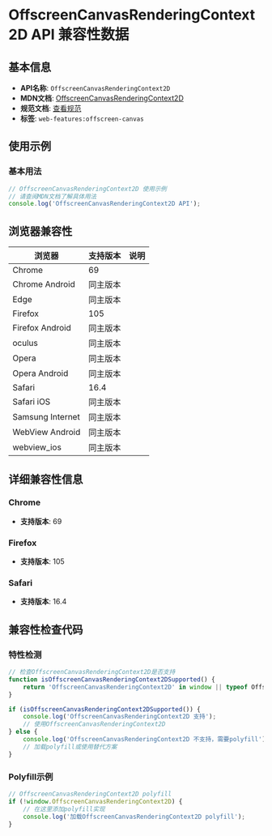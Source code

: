 # OffscreenCanvasRenderingContext2D API 兼容性数据

## 基本信息

- **API名称**: `OffscreenCanvasRenderingContext2D`
- **MDN文档**: [OffscreenCanvasRenderingContext2D](https://developer.mozilla.org/docs/Web/API/OffscreenCanvasRenderingContext2D)
- **规范文档**: [查看规范](https://html.spec.whatwg.org/multipage/canvas.html#the-offscreen-2d-rendering-context)
- **标签**: `web-features:offscreen-canvas`

## 使用示例

### 基本用法

```javascript
// OffscreenCanvasRenderingContext2D 使用示例
// 请查阅MDN文档了解具体用法
console.log('OffscreenCanvasRenderingContext2D API');
```

## 浏览器兼容性

| 浏览器 | 支持版本 | 说明 |
|--------|----------|------|
| Chrome | 69 |  |
| Chrome Android | 同主版本 |  |
| Edge | 同主版本 |  |
| Firefox | 105 |  |
| Firefox Android | 同主版本 |  |
| oculus | 同主版本 |  |
| Opera | 同主版本 |  |
| Opera Android | 同主版本 |  |
| Safari | 16.4 |  |
| Safari iOS | 同主版本 |  |
| Samsung Internet | 同主版本 |  |
| WebView Android | 同主版本 |  |
| webview_ios | 同主版本 |  |

## 详细兼容性信息

### Chrome

- **支持版本**: 69

### Firefox

- **支持版本**: 105

### Safari

- **支持版本**: 16.4

## 兼容性检查代码

### 特性检测

```javascript
// 检查OffscreenCanvasRenderingContext2D是否支持
function isOffscreenCanvasRenderingContext2DSupported() {
    return 'OffscreenCanvasRenderingContext2D' in window || typeof OffscreenCanvasRenderingContext2D !== 'undefined';
}

if (isOffscreenCanvasRenderingContext2DSupported()) {
    console.log('OffscreenCanvasRenderingContext2D 支持');
    // 使用OffscreenCanvasRenderingContext2D
} else {
    console.log('OffscreenCanvasRenderingContext2D 不支持，需要polyfill');
    // 加载polyfill或使用替代方案
}
```

### Polyfill示例

```javascript
// OffscreenCanvasRenderingContext2D polyfill
if (!window.OffscreenCanvasRenderingContext2D) {
    // 在这里添加polyfill实现
    console.log('加载OffscreenCanvasRenderingContext2D polyfill');
}
```

